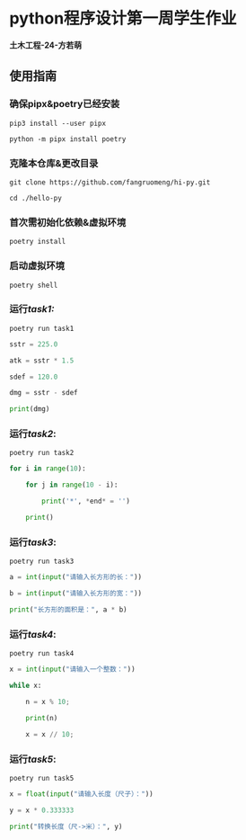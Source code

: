 # python程序设计第一周学生作业

**土木工程-24-方若萌**

## 使用指南

### 确保pipx&poetry已经安装

`pip3 install --user pipx`

`python -m pipx install poetry`

### 克隆本仓库&更改目录

`git clone https://github.com/fangruomeng/hi-py.git`

`cd ./hello-py`



### 首次需初始化依赖&虚拟环境

`poetry install`



### 启动虚拟环境

`poetry shell`



### 运行*task1:* 

`poetry run task1`

```python
sstr = 225.0

atk = sstr * 1.5

sdef = 120.0

dmg = sstr - sdef

print(dmg)
```



### 运行*task2*: 

`poetry run task2`

```python
for i in range(10):

    for j in range(10 - i):

        print('*', *end* = '')

    print()
```



### 运行*task3*: 

`poetry run task3`

```python
a = int(input("请输入长方形的长："))

b = int(input("请输入长方形的宽："))

print("长方形的面积是：", a * b)
```



### 运行*task4*: 

`poetry run task4`

```python
x = int(input("请输入一个整数："))

while x:

    n = x % 10;

    print(n)

    x = x // 10;
```



### 运行*task5*: 

`poetry run task5`

```python
x = float(input("请输入长度（尺子）："))

y = x * 0.333333

print("转换长度（尺->米）：", y)
```

